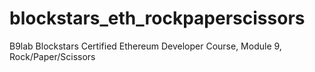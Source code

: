 # blockstars_eth_rockpaperscissors
B9lab Blockstars Certified Ethereum Developer Course, Module 9, Rock/Paper/Scissors

